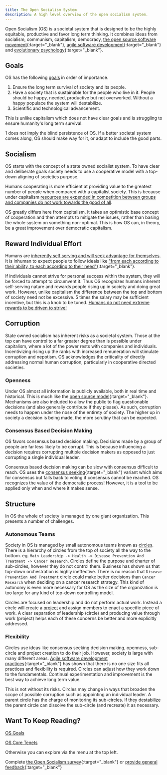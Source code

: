 ```yaml
---
title: The Open Socialism System
description: A high level overview of the open socialism system.
---
```


Open Socialism (OS) is a societal system that is designed to be the highly equitable, productive and favor long term thinking. It combines ideas from socialism, communism, capitalism, democracy, [the open source software movement](https://en.wikipedia.org/wiki/Open-source_movement){:target="_blank"}, [agile software development](https://en.wikipedia.org/wiki/Agile_software_development){:target="_blank"} and [evolutionary psychology](https://en.wikipedia.org/wiki/Evolutionary_psychology){:target="_blank"}.

## Goals

OS has the following [goals](goals) in order of importance.

1. Ensure the long term survival of society and its people.
2. Have a society that is sustainable for the people who live in it. People should be happy, needed, productive but not overworked. Without a happy populace the system will destabilize.
3. Scientific and technological advancement.

This is unlike capitalism which does not have clear goals and is struggling to ensure humanity's long term survival.

1 does not imply the blind persistence of OS. If a better societal system comes along, OS should make way for it, or adapt to include the good parts.

## Socialism

OS starts with the concept of a state owned socialist system. To have clear and deliberate goals society needs to use a cooperative model with a top-down aligning of societies purpose.

Humans cooperating is more efficient at providing value to the greatest number of people when compared with a capitalist society. This is because under capitalism [resources are expended in competition between groups and companies do not work towards the good of all](arguments/the-free-market-is-inefficient).

OS greatly differs here from capitalism. It takes an optimistic base concept of cooperation and then attempts to mitigate the issues, rather than basing the whole system on something non-optimal. This is how OS can, in theory, be a great improvement over democratic capitalism.

## Reward Individual Effort

Humans are [inherently self serving and will seek advantage for themselves](arguments/normal-human-corruption). It is inhuman to expect people to follow ideals like ["from each according to their ability, to each according to their need"](https://en.wikipedia.org/wiki/From_each_according_to_his_ability,_to_each_according_to_his_needs){:target="_blank"}.

If individuals cannot strive for personal success within the system, they will be forced to attempt to circumvent it. Thus OS recognizes humans inherent self-serving nature and rewards people rising up in society and doing great work. However, unlike capitalism the difference between the top and bottom of society need not be excessive. 5 times the salary may be sufficient incentive, but this is a knob to be tuned. [Humans do not need extreme rewards to be driven to strive!](arguments/people-will-be-incentivized-to-work)

## Corruption

State owned socialism has inherent risks as a societal system. Those at the top can have control to a far greater degree than is possible under capitalism, where a lot of the power rests with companies and individuals. Incentivizing rising up the ranks with increased remuneration will stimulate corruption and nepotism. OS acknowledges the criticality of directly addressing normal human corruption, particularly in cooperative directed societies.

### Openness

Under OS almost all information is publicly available, both in real time and historical. This is much like the [open source model](https://en.wikipedia.org/wiki/Open-source_model){:target="_blank"}. Mechanisms are also included to allow the public to flag questionable decisions (and also generally contribute if they please). As such, corruption needs to happen under the nose of the entirety of society. The higher up in society a decision is being made, the more scrutiny that can be expected.

### Consensus Based Decision Making

OS favors consensus based decision making. Decisions made by a group of people are far less likely to be corrupt. This is because influencing a decision requires corrupting multiple decision makers as opposed to just corrupting a single individual leader.

Consensus based decision making can be slow with consensus difficult to reach. OS uses the [consensus seeking](https://en.wikipedia.org/wiki/Consensus-seeking_decision-making){:target="_blank"} variant which aims for consensus but falls back to voting if consensus cannot be reached. OS recognizes the value of the democratic process! However, it is a tool to be applied only when and where it makes sense.

## Structure

In OS the whole of society is managed by one giant organization. This presents a number of challenges.

### Autonomous Teams

Society in OS is managed by small autonomous teams known as [circles](hierarchy/circles). There is a hierarchy of circles from the top of society all the way to the bottom. eg. `Main Leadership -> Health -> Disease Prevention And Treatment -> Cancer Research`. Circles define the purpose and charter of sub-circles, however they do not control them. Business has shown us that top-down orchestration is highly ineffective. There is no reason that `Disease Prevention And Treatment` circle could make better decisions than `Cancer Research` when deciding on a cancer research strategy. This kind of autonomy is even more necessary for OS as the size of the organization is too large for any kind of top-down controlling model.

Circles are focused on leadership and do not perform actual work. Instead a circle will create a [project](hierarchy/projects) and assign members to enact a specific piece of work. A clear separation of leadership (circle) and producing value through work (project) helps each of these concerns be better and more explicitly addressed.

### Flexibility

Circles use ideas like consensus seeking decision making, openness, sub-circle and project creation to do their job. However, society is large with many different areas. [Agile software development practices](https://en.wikipedia.org/wiki/Agile_software_development){:target="_blank"} has shown that there is no one size fits all practices and flexibility is required. Circles can adjust how they work down to the fundamentals. Continual experimentation and improvement is the best way to achieve long term value.

This is not without its risks. Circles may change in ways that broaden the scope of possible corruption such as appointing an individual leader. A parent circle has the charge of monitoring its sub-circles. If they destabilize the parent circle can dissolve the sub-circle (and recreate) it as necessary.

## Want To Keep Reading?

[OS Goals](goals)

[OS Core Tenets](core-tenets)

Otherwise you can explore via the menu at the top left.

Complete [the Open Socialism survey](https://docs.google.com/forms/d/e/1FAIpQLSfE_MH5VYb82YSmVgENdMArXByNpOG4tb0i8J0t4ccjMtawgg/viewform){:target="_blank"} or [provide general feedback](https://docs.google.com/forms/d/1FFv6d9JLqP23ZSKLjj63bPuzKtl6VaSRxqDM4VdFYdg/viewform){:target="_blank"}
